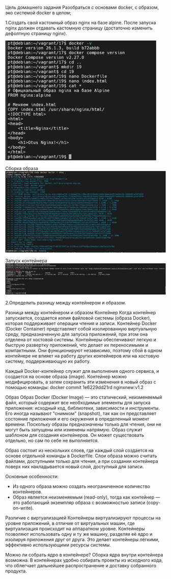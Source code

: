 Цель домашнего задания Разобраться с основами docker, с образом, эко системой docker в целом;

1.Создать свой кастомный образ nginx на базе alpine.
После запуска nginx должен отдавать кастомную страницу (достаточно изменить дефолтную страницу nginx).

![1](img/1.jpg)

Сборка образа
![2](img/2.jpg)

Запуск контейнера
![3](img/3.jpg)

2.Определить разницу между контейнером и образом.

Разница между контейнером и образом
Контейнер
Когда контейнер запускается, создается копия файловой системы (образа Docker), которая поддерживает операции чтения и записи. Контейнер Docker (Docker Container) представляет собой изолированную виртуальную среду, предназначенную для запуска приложений, при этом она отделена от хостовой системы. Контейнеры обеспечивают легкую и быструю развертку приложений, что делает их переносимыми и компактными. Они функционируют независимо, поэтому сбой в одном контейнере не влияет на работу других контейнеров или на хостовую систему, поддерживающую их работу.

Каждый Docker-контейнер служит для выполнения одного сервиса, и создается на основе образа (image). Контейнер можно модифицировать, а затем сохранить эти изменения в новый образ с помощью команды:
docker commit 1e6229dd21rd nginxnew:v1.2

Образ
Образ Docker (Docker Image) — это статический, неизменяемый файл, который содержит все необходимые элементы для запуска приложения: исходный код, библиотеки, зависимости и инструменты. Его иногда называют "снимком" (snapshot), так как он представляет состояние приложения и его окружения в определенный момент времени. Поскольку образы предназначены только для чтения, они не могут быть запущены или изменены напрямую. Образ служит шаблоном для создания контейнеров. Он может существовать отдельно, но сам по себе не выполняется.

Образ состоит из нескольких слоев, где каждый слой создается на основе отдельной команды в Dockerfile. Слои образа можно считать файлами, доступными только для чтения, а при создании контейнера поверх них накладывается новый слой, доступный для записи.

Основные особенности:
- Из одного образа можно создать неограниченное количество контейнеров.
- Образ является неизменяемым (read-only), тогда как контейнер — это работающий экземпляр образа с возможностью записи (copy-on-write).

Различие с виртуализацией
Контейнеры виртуализируют процессы на уровне приложений, в отличие от виртуальных машин, где виртуализация происходит на аппаратном уровне. Контейнеры позволяют использовать одну и ту же машину, разделяя её ядро и изолируя приложения друг от друга. Это делает контейнеры лёгкими, эффективно использующими ресурсы системы.

Можно ли собрать ядро в контейнере?
Сборка ядра внутри контейнера возможна. В контейнерах удобно собирать проекты из исходного кода, что облегчает дальнейшее распространение и доставку собранного продукта.
